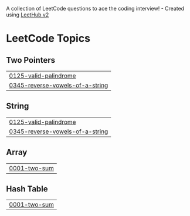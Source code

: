 A collection of LeetCode questions to ace the coding interview! - Created using [LeetHub v2](https://github.com/arunbhardwaj/LeetHub-2.0)
<!---LeetCode Topics Start-->
# LeetCode Topics
## Two Pointers
|  |
| ------- |
| [0125-valid-palindrome](https://github.com/TARUN1354/leetcode-solution/tree/master/0125-valid-palindrome) |
| [0345-reverse-vowels-of-a-string](https://github.com/TARUN1354/leetcode-solution/tree/master/0345-reverse-vowels-of-a-string) |
## String
|  |
| ------- |
| [0125-valid-palindrome](https://github.com/TARUN1354/leetcode-solution/tree/master/0125-valid-palindrome) |
| [0345-reverse-vowels-of-a-string](https://github.com/TARUN1354/leetcode-solution/tree/master/0345-reverse-vowels-of-a-string) |
## Array
|  |
| ------- |
| [0001-two-sum](https://github.com/TARUN1354/leetcode-solution/tree/master/0001-two-sum) |
## Hash Table
|  |
| ------- |
| [0001-two-sum](https://github.com/TARUN1354/leetcode-solution/tree/master/0001-two-sum) |
<!---LeetCode Topics End-->